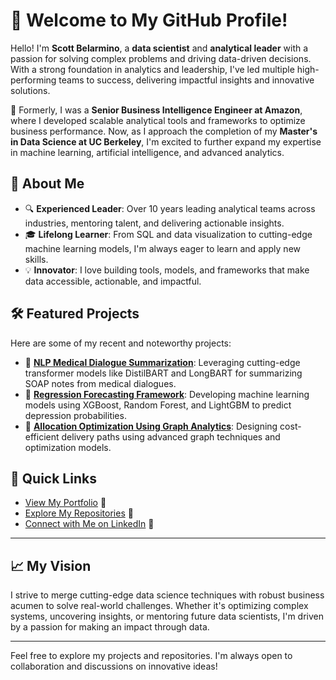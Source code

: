 # 👋 Welcome to My GitHub Profile!

Hello! I'm **Scott Belarmino**, a **data scientist** and **analytical leader** with a passion for solving complex problems and driving data-driven decisions. With a strong foundation in analytics and leadership, I've led multiple high-performing teams to success, delivering impactful insights and innovative solutions.

🌟 Formerly, I was a **Senior Business Intelligence Engineer at Amazon**, where I developed scalable analytical tools and frameworks to optimize business performance. Now, as I approach the completion of my **Master's in Data Science at UC Berkeley**, I'm excited to further expand my expertise in machine learning, artificial intelligence, and advanced analytics.

## 🚀 About Me
- 🔍 **Experienced Leader**: Over 10 years leading analytical teams across industries, mentoring talent, and delivering actionable insights.
- 🎓 **Lifelong Learner**: From SQL and data visualization to cutting-edge machine learning models, I'm always eager to learn and apply new skills.
- 💡 **Innovator**: I love building tools, models, and frameworks that make data accessible, actionable, and impactful.

## 🛠️ Featured Projects
Here are some of my recent and noteworthy projects:

- 🔗 **[NLP Medical Dialogue Summarization](https://github.com/sbelarmin/portfolio_projects/tree/main/NLP_Projects/Dialogue_Summarization/Medical)**: Leveraging cutting-edge transformer models like DistilBART and LongBART for summarizing SOAP notes from medical dialogues.
- 🔗 **[Regression Forecasting Framework](https://github.com/sbelarmin/portfolio_projects/blob/main/Regression_Projects/Kaggle_Depression/Forecast_Depression.ipynb)**: Developing machine learning models using XGBoost, Random Forest, and LightGBM to predict depression probabilities.
- 🔗 **[Allocation Optimization Using Graph Analytics](#)**: Designing cost-efficient delivery paths using advanced graph techniques and optimization models.

## 🔗 Quick Links
- [View My Portfolio](#) 🎯
- [Explore My Repositories](#) 📂
- [Connect with Me on LinkedIn](https://www.linkedin.com/in/scott-belarmino-6098719/) 💼

---

## 📈 My Vision
I strive to merge cutting-edge data science techniques with robust business acumen to solve real-world challenges. Whether it's optimizing complex systems, uncovering insights, or mentoring future data scientists, I'm driven by a passion for making an impact through data.

---

Feel free to explore my projects and repositories. I'm always open to collaboration and discussions on innovative ideas!
